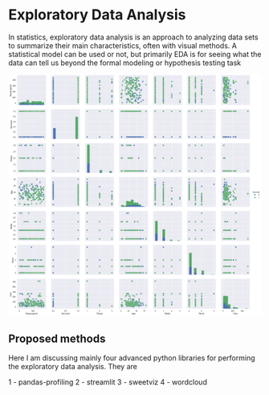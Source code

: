 # Exploratory Data Analysis

In statistics, exploratory data analysis is an approach to analyzing data sets to summarize their main characteristics, often with visual methods. A statistical model can be used or not, but primarily EDA is for seeing what the data can tell us beyond the formal modeling or hypothesis testing task

![Alt text](eda.png?raw=true " Sample image of exploratory data analysis")

## Proposed methods

Here I am discussing mainly four advanced python libraries for performing the exploratory data analysis. They are

1 - pandas-profiling
2 - streamlit
3 - sweetviz
4 - wordcloud



